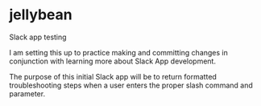 # jellybean
Slack app testing

I am setting this up to practice making and committing changes in conjunction with learning more about Slack App development. 

The purpose of this initial Slack app will be to return formatted troubleshooting steps when a user enters the proper slash command and parameter.
